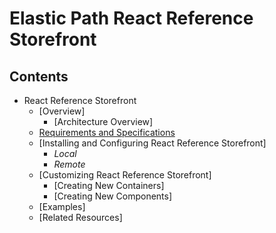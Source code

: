 
# Elastic Path React Reference Storefront

## Contents

* React Reference Storefront
  * [Overview]
      * [Architecture Overview]
  * [Requirements and Specifications](documentation/technologyoverview.md)
  * [Installing and Configuring React Reference Storefront]
      * _Local_
      * _Remote_
  * [Customizing React Reference Storefront]
      * [Creating New Containers]
      * [Creating New Components]      
  * [Examples]
  * [Related Resources]
